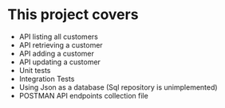 
# This project covers
 - API listing all customers
 - API retrieving a customer
 - API adding a customer
 - API updating a customer
 - Unit tests
 - Integration Tests
 - Using Json as a database (Sql repository is unimplemented)
 - POSTMAN API endpoints collection file 
